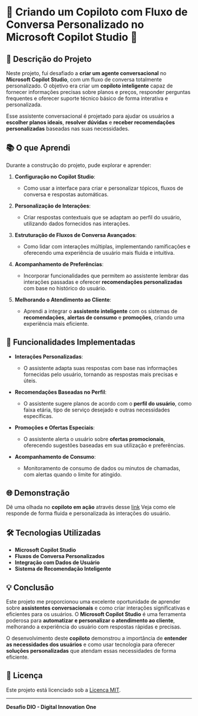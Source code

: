 # 🌟 Criando um Copiloto com Fluxo de Conversa Personalizado no Microsoft Copilot Studio 🌟

## 🎯 Descrição do Projeto

Neste projeto, fui desafiado a **criar um agente conversacional** no **Microsoft Copilot Studio**, com um fluxo de conversa totalmente personalizado. O objetivo era criar um **copiloto inteligente** capaz de fornecer informações precisas sobre planos e preços, responder perguntas frequentes e oferecer suporte técnico básico de forma interativa e personalizada.

Esse assistente conversacional é projetado para ajudar os usuários a **escolher planos ideais**, **resolver dúvidas** e **receber recomendações personalizadas** baseadas nas suas necessidades.

## 📚 O que Aprendi

Durante a construção do projeto, pude explorar e aprender:

1. **Configuração no Copilot Studio**:
   - Como usar a interface para criar e personalizar tópicos, fluxos de conversa e respostas automáticas.
   
2. **Personalização de Interações**:
   - Criar respostas contextuais que se adaptam ao perfil do usuário, utilizando dados fornecidos nas interações.

3. **Estruturação de Fluxos de Conversa Avançados**:
   - Como lidar com interações múltiplas, implementando ramificações e oferecendo uma experiência de usuário mais fluida e intuitiva.

4. **Acompanhamento de Preferências**:
   - Incorporar funcionalidades que permitem ao assistente lembrar das interações passadas e oferecer **recomendações personalizadas** com base no histórico do usuário.

5. **Melhorando o Atendimento ao Cliente**:
   - Aprendi a integrar o **assistente inteligente** com os sistemas de **recomendações**, **alertas de consumo** e **promoções**, criando uma experiência mais eficiente.

## 🚀 Funcionalidades Implementadas

- **Interações Personalizadas**:
   - O assistente adapta suas respostas com base nas informações fornecidas pelo usuário, tornando as respostas mais precisas e úteis.

- **Recomendações Baseadas no Perfil**:
   - O assistente sugere planos de acordo com o **perfil do usuário**, como faixa etária, tipo de serviço desejado e outras necessidades específicas.

- **Promoções e Ofertas Especiais**:
   - O assistente alerta o usuário sobre **ofertas promocionais**, oferecendo sugestões baseadas em sua utilização e preferências.

- **Acompanhamento de Consumo**:
   - Monitoramento de consumo de dados ou minutos de chamadas, com alertas quando o limite for atingido.

## 🌐 Demonstração

Dê uma olhada no **copiloto em ação** através desse [link](https://copilotstudio.microsoft.com/environments/28a6ad5e-4ef7-ecc2-802d-a4812122d0e4/bots/cr0b7_assistenteDePlanosESuporte/canvas?__version__=2&enableFileAttachment=true) Veja como ele responde de forma fluida e personalizada às interações do usuário.

## 🛠️ Tecnologias Utilizadas

- **Microsoft Copilot Studio**
- **Fluxos de Conversa Personalizados**
- **Integração com Dados de Usuário**
- **Sistema de Recomendação Inteligente**

## 💡 Conclusão

Este projeto me proporcionou uma excelente oportunidade de aprender sobre **assistentes conversacionais** e como criar interações significativas e eficientes para os usuários. O **Microsoft Copilot Studio** é uma ferramenta poderosa para **automatizar e personalizar o atendimento ao cliente**, melhorando a experiência do usuário com respostas rápidas e precisas.

O desenvolvimento deste **copiloto** demonstrou a importância de **entender as necessidades dos usuários** e como usar tecnologia para oferecer **soluções personalizadas** que atendam essas necessidades de forma eficiente.

## 📑 Licença

Este projeto está licenciado sob a [Licença MIT](LICENSE).

---

**Desafio DIO - Digital Innovation One**
